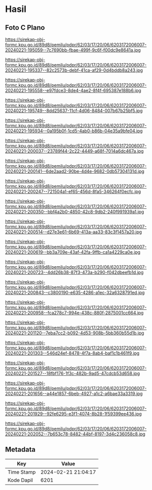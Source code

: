 # Hasil

## Foto C Plano

https://sirekap-obj-formc.kpu.go.id/89d8/pemilu/pdpr/62/03/17/20/06/6203172006007-20240221-195059--7c7690bb-fbae-499f-9c6f-f00dc9e8641a.jpg

https://sirekap-obj-formc.kpu.go.id/89d8/pemilu/pdpr/62/03/17/20/06/6203172006007-20240221-195337--82c2573b-debf-41ca-af29-0d4bddb8a243.jpg

https://sirekap-obj-formc.kpu.go.id/89d8/pemilu/pdpr/62/03/17/20/06/6203172006007-20240221-195558--e97fdce3-8de4-4ae2-8f4f-695387e188b6.jpg

https://sirekap-obj-formc.kpu.go.id/89d8/pemilu/pdpr/62/03/17/20/06/6203172006007-20240221-195749--8dd25637-11cf-4d06-8484-007b67b25bf5.jpg

https://sirekap-obj-formc.kpu.go.id/89d8/pemilu/pdpr/62/03/17/20/06/6203172006007-20240221-195934--0a195b0f-1cd5-4ab0-b86b-04e35a9bfe04.jpg

https://sirekap-obj-formc.kpu.go.id/89d8/pemilu/pdpr/62/03/17/20/06/6203172006007-20240221-200037--23789f44-2c22-4449-a68f-7014a6dc467a.jpg

https://sirekap-obj-formc.kpu.go.id/89d8/pemilu/pdpr/62/03/17/20/06/6203172006007-20240221-200141--6de2aad2-90be-4d4e-9682-0db57304131d.jpg

https://sirekap-obj-formc.kpu.go.id/89d8/pemilu/pdpr/62/03/17/20/06/6203172006007-20240221-200247--721504a1-ef65-456d-8fa5-346264f0ecfc.jpg

https://sirekap-obj-formc.kpu.go.id/89d8/pemilu/pdpr/62/03/17/20/06/6203172006007-20240221-200350--bbf4a2b0-4850-42c8-9db2-240f991939a1.jpg

https://sirekap-obj-formc.kpu.go.id/89d8/pemilu/pdpr/62/03/17/20/06/6203172006007-20240221-200514--d27e3e61-6b69-413a-aa33-83c3f1457a20.jpg

https://sirekap-obj-formc.kpu.go.id/89d8/pemilu/pdpr/62/03/17/20/06/6203172006007-20240221-200619--bb3a709e-43af-42fa-9ffb-ca1a4229ca0e.jpg

https://sirekap-obj-formc.kpu.go.id/89d8/pemilu/pdpr/62/03/17/20/06/6203172006007-20240221-200723--4dd26b38-87f3-473a-b290-f042dbeefb1d.jpg

https://sirekap-obj-formc.kpu.go.id/89d8/pemilu/pdpr/62/03/17/20/06/6203172006007-20240221-200843--c3800190-e635-4286-a1ec-32a6328791ed.jpg

https://sirekap-obj-formc.kpu.go.id/89d8/pemilu/pdpr/62/03/17/20/06/6203172006007-20240221-200958--fca278c7-994e-438c-880f-2875001cc664.jpg

https://sirekap-obj-formc.kpu.go.id/89d8/pemilu/pdpr/62/03/17/20/06/6203172006007-20240221-201120--7eba7cc2-b092-4d53-908b-5bb360b55d1b.jpg

https://sirekap-obj-formc.kpu.go.id/89d8/pemilu/pdpr/62/03/17/20/06/6203172006007-20240221-201303--546d24ef-8478-4f7a-8ab4-baf1c1b461f9.jpg

https://sirekap-obj-formc.kpu.go.id/89d8/pemilu/pdpr/62/03/17/20/06/6203172006007-20240221-201527--18fbf176-1f3c-482b-9ad5-47cdcb53d658.jpg

https://sirekap-obj-formc.kpu.go.id/89d8/pemilu/pdpr/62/03/17/20/06/6203172006007-20240221-201656--a44e1857-6beb-4927-a1c2-a6bae33a3319.jpg

https://sirekap-obj-formc.kpu.go.id/89d8/pemilu/pdpr/62/03/17/20/06/6203172006007-20240221-201929--92fe6295-e3f1-4074-8b28-1f59399ee436.jpg

https://sirekap-obj-formc.kpu.go.id/89d8/pemilu/pdpr/62/03/17/20/06/6203172006007-20240221-202052--7b653c78-8482-44bf-8197-3d4c236058c8.jpg


## Metadata

| Key        | Value               |
| ---------- | ------------------- |
| Time Stamp | 2024-02-21 21:04:17 |
| Kode Dapil | 6201                |



